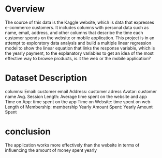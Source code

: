 # Overview
The source of this data is the Kaggle website, which is data that expresses e-commerce customers. It includes columns with personal data such as name, email, address, and other columns that describe the time each customer spends on the website or mobile application. This project is in an attempt to exploratory data analysis and build a multiple linear regression model to show the linear equation that links the response variable, which is the yearly payment, to the explanatory variables to get an idea of the most effective way to browse products, is it the web or the mobile application?
# Dataset Description
columns:
Email: customer email
Address: customer adress
Avatar: customer name
Avg. Session Length: Average time spent on the website and app
Time on App: time spent on the app
Time on Website: time spent on web
Length of Membership: membership
Yearly Amount Spent: Yearly Amount Spent
# conclusion
The application works more effectively than the website in terms of influencing the amount of money spent yearly
